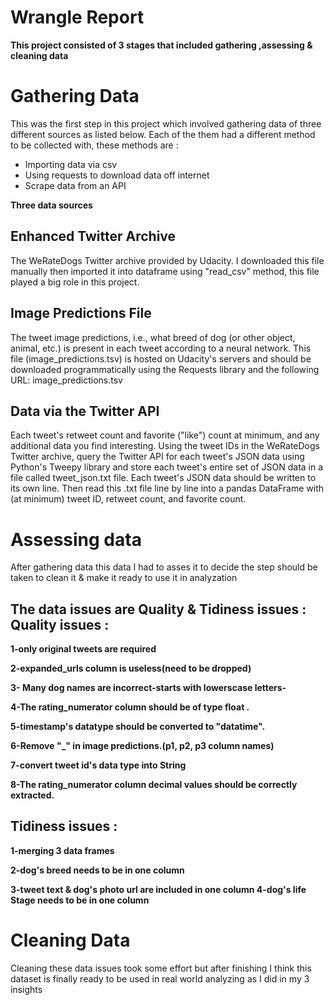 # **Wrangle Report** 

**This project consisted of 3 stages that included gathering ,assessing & cleaning data** 

# **Gathering Data** 

This was the first step in this project which involved gathering data of three different sources as listed below. Each of the them had a different method to be collected with, these methods are : 

- Importing data via csv
- Using requests to download data off internet
- Scrape data from an API

**Three data sources** 

## **Enhanced Twitter Archive** 

The WeRateDogs Twitter archive provided by Udacity. I downloaded this file manually then imported it into dataframe using "read\_csv" method, this file played a big role in this project. 

## **Image Predictions File** 

The tweet image predictions, i.e., what breed of dog (or other object, animal, etc.) is present in each tweet according to a neural network. This file (image\_predictions.tsv) is hosted on Udacity's servers and should be downloaded programmatically using the Requests library and the following URL: image\_predictions.tsv 

## **Data via the Twitter API** 

Each tweet's retweet count and favorite ("like") count at minimum, and any additional data you find interesting. Using the tweet IDs in the WeRateDogs Twitter archive, query the Twitter API for each tweet's JSON data using Python's Tweepy library and store each tweet's entire set of JSON data in a file called tweet\_json.txt file. Each tweet's JSON data should be written to its own line. Then read this .txt file line by line into a pandas DataFrame with (at minimum) tweet ID, retweet count, and favorite count. 

# **Assessing data** 

After gathering data this data I had to asses it to decide the step should be taken to clean it & make it ready to use it in analyzation 

## **The data issues are Quality & Tidiness issues : Quality issues :** 

**1-only original tweets are required** 

**2-expanded\_urls column is useless(need to be dropped)** 

**3- Many dog names are incorrect-starts with lowerscase letters-** 

**4-The rating\_numerator column should be of type float .** 

**5-timestamp's datatype should be converted to "datatime".** 

**6-Remove "\_" in image predictions.(p1, p2, p3 column names)** 

**7-convert tweet id's data type into String** 

**8-The rating\_numerator column decimal values should be correctly extracted.** 

## **Tidiness issues :** 

**1-merging 3 data frames** 

**2-dog's breed needs to be in one column** 

**3-tweet text & dog's photo url are included in one column 4-dog's life Stage needs to be in one column** 

# **Cleaning Data** 

Cleaning these data issues took some effort but after finishing I think this dataset is finally ready to be used in real world analyzing as I did in my 3 insights 

